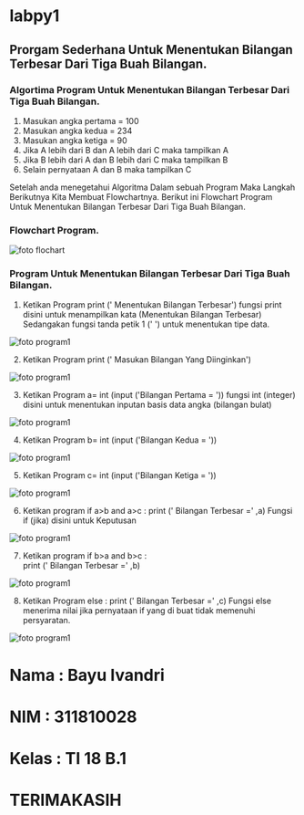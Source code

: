 # labpy1

## Prorgam Sederhana Untuk Menentukan Bilangan Terbesar Dari Tiga Buah Bilangan.

### Algortima Program Untuk Menentukan Bilangan Terbesar Dari Tiga Buah Bilangan.


1.	Masukan angka pertama = 100
2.	Masukan angka kedua   = 234
3.	Masukan angka ketiga  = 90
4.	Jika A lebih dari B dan A lebih dari C maka tampilkan A
5.	Jika B lebih dari A dan B lebih dari C maka tampilkan B
6.	Selain pernyataan A dan B maka tampilkan C

Setelah anda menegetahui Algoritma Dalam sebuah Program Maka Langkah Berikutnya Kita Membuat Flowchartnya.
Berikut ini Flowchart Program Untuk Menentukan Bilangan Terbesar Dari Tiga Buah Bilangan.

### Flowchart Program.

 ![foto flochart](https://user-images.githubusercontent.com/46738174/52727971-f3c1e700-2fe8-11e9-9612-6071e0d3bbf0.jpg)

### Program Untuk Menentukan Bilangan Terbesar Dari Tiga Buah Bilangan.

1. Ketikan Program print (' Menentukan Bilangan Terbesar') fungsi print disini untuk menampilkan kata (Menentukan Bilangan Terbesar)
  Sedangakan fungsi tanda petik 1 (' ') untuk menentukan tipe data.
  
![foto program1](https://user-images.githubusercontent.com/46738174/52730515-28846d00-2fee-11e9-9770-f2de0d3bc2a8.png)

2. Ketikan Program print (' Masukan Bilangan Yang Diinginkan') 

![foto program1](https://user-images.githubusercontent.com/46738174/52730515-28846d00-2fee-11e9-9770-f2de0d3bc2a8.png)

3. Ketikan Program a= int (input ('Bilangan Pertama = ')) fungsi int (integer) disini untuk menentukan inputan basis data angka           (bilangan bulat)

![foto program1](https://user-images.githubusercontent.com/46738174/52730515-28846d00-2fee-11e9-9770-f2de0d3bc2a8.png)

4. Ketikan Program b= int (input ('Bilangan Kedua = '))

![foto program1](https://user-images.githubusercontent.com/46738174/52730515-28846d00-2fee-11e9-9770-f2de0d3bc2a8.png)

5. Ketikan Program c= int (input ('Bilangan Ketiga = '))

![foto program1](https://user-images.githubusercontent.com/46738174/52730515-28846d00-2fee-11e9-9770-f2de0d3bc2a8.png)

6. Ketikan program
  if a>b and a>c :
    print (' Bilangan Terbesar =' ,a)
  Fungsi if (jika) disini untuk Keputusan
  
 ![foto program1](https://user-images.githubusercontent.com/46738174/52730515-28846d00-2fee-11e9-9770-f2de0d3bc2a8.png)

7. Ketikan program
  if b>a and b>c :  
    print (' Bilangan Terbesar =' ,b)
  
 ![foto program1](https://user-images.githubusercontent.com/46738174/52730515-28846d00-2fee-11e9-9770-f2de0d3bc2a8.png)

  
8. Ketikan Program
  else :
     print (' Bilangan Terbesar =' ,c)
  Fungsi else menerima nilai jika pernyataan if yang di buat tidak memenuhi persyaratan.

![foto program1](https://user-images.githubusercontent.com/46738174/52730515-28846d00-2fee-11e9-9770-f2de0d3bc2a8.png)

  # Nama  : Bayu Ivandri
  # NIM   : 311810028
  # Kelas : TI 18 B.1
  
  # TERIMAKASIH 
    
